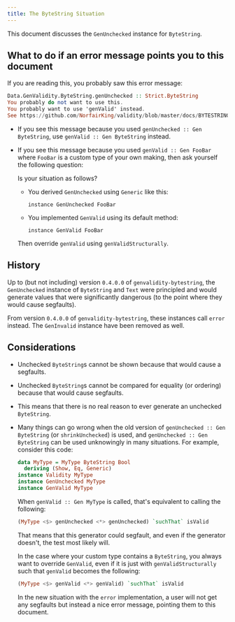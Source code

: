 ```yaml
---
title: The ByteString Situation
---
```


This document discusses the `GenUnchecked` instance for `ByteString`.

## What to do if an error message points you to this document

If you are reading this, you probably saw this error message:

``` Haskell
Data.GenValidity.ByteString.genUnchecked :: Strict.ByteString
You probably do not want to use this.
You probably want to use 'genValid' instead.
See https://github.com/NorfairKing/validity/blob/master/docs/BYTESTRING.md
```

- If you see this message because you used `genUnchecked :: Gen ByteString`, use `genValid :: Gen ByteString` instead.

- If you see this message because you used `genValid :: Gen FooBar` where `FooBar` is a custom type of your own making, then ask yourself the following question:

  Is your situation as follows?

  - You derived `GenUnchecked` using `Generic` like this:
    ```
    instance GenUnchecked FooBar
    ```

  - You implemented `GenValid` using its default method:
    ```
    instance GenValid FooBar
    ```

  Then override `genValid` using `genValidStructurally`.

## History

Up to (but not including) version `0.4.0.0` of `genvalidity-bytestring`, the
`GenUnchecked` instance of `ByteString` and `Text` were principled and would generate
values that were significantly dangerous (to the point where they would cause segfaults).

From version `0.4.0.0` of `genvalidity-bytestring`, these instances call `error` instead.
The `GenInvalid` instance have been removed as well.

## Considerations

- Unchecked `ByteString`s cannot be shown because that would cause a segfaults.
- Unchecked `ByteString`s cannot be compared for equality (or ordering) because that would cause segfaults.
- This means that there is no real reason to ever generate an unchecked `ByteString`.

- Many things can go wrong when the old version of `genUnchecked :: Gen ByteString` (or `shrinkUnchecked`) is used,
  and `genUnchecked :: Gen ByteString` can be used unknowingly in many situations.
  For example, consider this code:

  ``` Haskell
  data MyType = MyType ByteString Bool
    deriving (Show, Eq, Generic)
  instance Validity MyType
  instance GenUnchecked MyType
  instance GenValid MyType
  ```

  When `genValid :: Gen MyType` is called, that's equivalent to calling the following:

  ``` Haskell
  (MyType <$> genUnchecked <*> genUnchecked) `suchThat` isValid
  ```

  That means that this generator could segfault, and even if the generator doesn't, the test most likely will.

  In the case where your custom type contains a `ByteString`, you always want to override `GenValid`, even if it is just with `genValidStructurally` such that `genValid` becomes the following:

  ``` Haskell
  (MyType <$> genValid <*> genValid) `suchThat` isValid
  ```

  In the new situation with the `error` implementation, a user will not get any segfaults but instead a nice error message, pointing them to this document.
